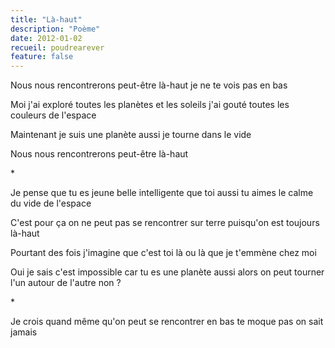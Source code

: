 ```yaml
---
title: "Là-haut"
description: "Poème"
date: 2012-01-02
recueil: poudrearever
feature: false
---
```


Nous nous rencontrerons peut-être là-haut
je ne te vois pas en bas

Moi j'ai exploré toutes les planètes et les soleils
j'ai gouté toutes les couleurs de l'espace

Maintenant je suis une planète aussi
je tourne dans le vide

Nous nous rencontrerons peut-être là-haut

\*

Je pense que tu es jeune belle intelligente
que toi aussi tu aimes le calme du vide de l'espace

C'est pour ça on ne peut pas se rencontrer sur terre
puisqu'on est toujours là-haut

Pourtant des fois j'imagine que c'est toi là ou là
que je t'emmène chez moi

Oui je sais c'est impossible car tu es une planète aussi
alors on peut tourner l'un autour de l'autre non ?

\*

Je crois quand même qu'on peut se rencontrer en bas
te moque pas on sait jamais
